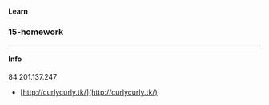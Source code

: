 #### Learn
### 15-homework

-----
#### Info

84.201.137.247

- [http://curlycurly.tk/](http://curlycurly.tk/)
